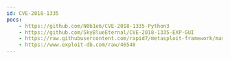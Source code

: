 ```yaml
---
id: CVE-2018-1335
pocs:
    - https://github.com/N0b1e6/CVE-2018-1335-Python3
    - https://github.com/SkyBlueEternal/CVE-2018-1335-EXP-GUI
    - https://raw.githubusercontent.com/rapid7/metasploit-framework/master/modules/exploits/windows/http/apache_tika_jp2_jscript.rb
    - https://www.exploit-db.com/raw/46540
---
```

